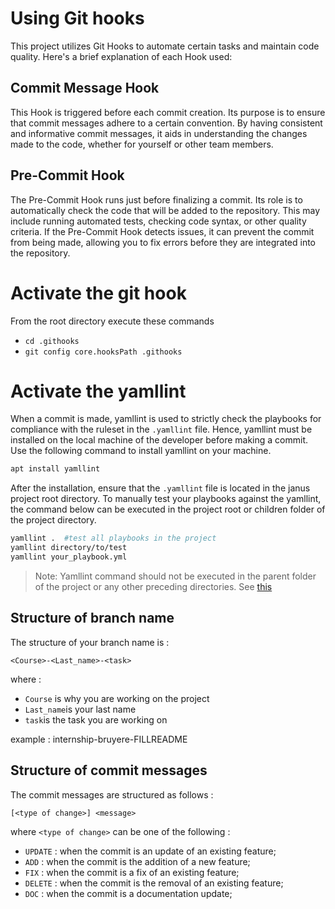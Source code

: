 # Using Git hooks

This project utilizes Git Hooks to automate certain tasks and maintain code quality. Here's a brief explanation of each Hook used:

## Commit Message Hook
This Hook is triggered before each commit creation. Its purpose is to ensure that commit messages adhere to a certain convention. By having consistent and informative commit messages, it aids in understanding the changes made to the code, whether for yourself or other team members.

## Pre-Commit Hook
The Pre-Commit Hook runs just before finalizing a commit. Its role is to automatically check the code that will be added to the repository. This may include running automated tests, checking code syntax, or other quality criteria. If the Pre-Commit Hook detects issues, it can prevent the commit from being made, allowing you to fix errors before they are integrated into the repository.


# Activate the git hook
From the root directory execute these commands 
-  `cd .githooks`
- `git config core.hooksPath .githooks`

# Activate the yamllint
When a commit is made, yamllint is used to strictly check the playbooks for compliance with the ruleset in the ```.yamllint``` file. Hence, yamllint must be installed on the local machine of the developer before making a commit. Use the following command to install yamllint on your machine.

```sh
apt install yamllint
```
After the installation, ensure that the ```.yamllint``` file is located in the janus project root directory. To manually test your playbooks against the yamllint, the command below can be executed in the project root or children folder of the project directory. 

```sh
yamllint .  #test all playbooks in the project
yamllint directory/to/test
yamllint your_playbook.yml
```
>Note: Yamllint command should not be executed in the parent folder of the project or any other preceding directories. See  [this](https://yamllint.readthedocs.io/en/stable/configuration.html)

## Structure of branch name

The structure of your branch name is :
```
<Course>-<Last_name>-<task>
```

where :
 - `Course` is why you are working on the project
 - `Last_name`is your last name
 - `task`is the task you are working on

 example : internship-bruyere-FILLREADME

## Structure of commit messages

The commit messages are structured as follows :
  
```
[<type of change>] <message>
```

where `<type of change>` can be one of the following :
- `UPDATE` : when the commit is an update of an existing feature;
- `ADD` : when the commit is the addition of a new feature;
- `FIX` : when the commit is a fix of an existing feature;
- `DELETE` : when the commit is the removal of an existing feature;
- `DOC` : when the commit is a documentation update;